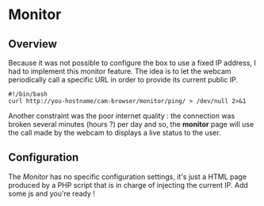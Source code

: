 # Monitor

## Overview

Because it was not possible to configure the box to use a fixed IP address, I had to
implement this monitor feature. The idea is to let the webcam periodically call
a specific URL in order to provide its current public IP.

```
#!/bin/bash
curl http://you-hostname/cam-browser/monitor/ping/ > /dev/null 2>&1
```

Another constraint was the poor internet quality : the connection was broken several
minutes (hours ?) per day and so, the **monitor** page will use the call made by
the webcam to displays a live status to the user.

## Configuration

The *Monitor* has no specific configuration settings, it's just a HTML page produced by a PHP script that is in charge of injecting the current IP. Add some js and you're ready !
